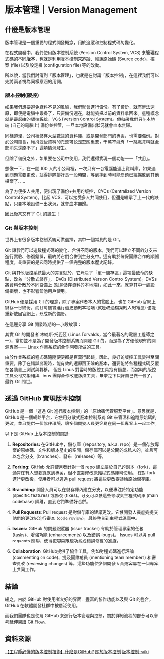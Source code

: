 # 版本管理｜Version Management

## 什麼是版本管理
版本管理是一個重要的程式開發概念，用於追蹤和控制程式碼的變化。

在程式開發中，我們使用版本控制系統 (Version Control System, VCS) 來**管理**程式碼的不同**版本**，也就是利用版本控制來追蹤、維護原始碼 (Source code)、檔案 (file) 以及設定檔 (configuration file) 等的改動。

所以說，當我們討論到「版本管理」，也就是在討論「版本控制」，在這裡我們可以先將兩者視為同樣意涵的用詞。

### 版本控制(版控)

如果我們想要避免資料不見的風險，我們就會進行備份。有了備份，就有辦法還原，即便是電腦中毒掛了，只要備份還在，就能夠把以前的資料拿回來。這種概念就是最原始的版控系統，VCS (Version Control System)。但如果我們只在本地端 (自己的電腦上) 備份並控管，一旦本地設備出狀況就會血本無歸。

同樣道理，公司裡儲存大型數據的資料庫，或是開發部門的專案，也需要備份。對於公司而言，維持這些資料的完整可說是至關重要，千萬不能有「一跳電資料就全部消失還原不了」這類情況發生。

但除了備份之外，如果要在公司中使用，我們還得實現一個功能——「共用」。

想像一下，在一間 100 人的小公司裡，一次只有一台電腦能連上資料庫，如果遇到問題需要更改，就得排隊排好長一段時間，等到排到時可能問題已經擴散到其他檔案了......

為了方便多人共用，便出現了備份+共用的版控，CVCs (Centralized Version Control System)，比起 VCS，可以接受多人共同使用，但還是繼承了上一代的缺點，只要本地設備一出狀況，就會血本無歸。

因此後來又有了 Git 的誕生！

### Git 與版本控制

世界上有很多版本控制系統可供選擇，其中一個常見的是 Git。

Git 讓我們可以追蹤程式碼的變化、合併不同的版本。我們可以建立不同的分支來進行實驗、修復錯誤，最終將它們合併到主分支中。這有助於確保團隊合作的順暢程度，最重要的是它同時提供了一個完整的版本歷史記錄。

Git 與其他版控系統最大的差異就於，它解決了「單一儲存區」這項最致命的缺點，改為「分散式儲存」， DVCs (Distributed Version Control System)。DVSs 將資料分散於不同設備上 (就是儲存資料的本地端)，如此一來，就算其中一處設備損壞，也不影響其他用戶使用。

GitHub 便是採用 Git 的理念，除了專案作者本人的電腦上，也在 GitHub 官網上儲存一份備份，而且每個曾進行過更動的本地端 (就是改過檔案的人的電腦) 也能重新放回官網上，形成新的備份。

在這邊分享 Git 開發時期的一小段故事：

其實 Git 的開發者 林納斯·托瓦茲 (Linus Torvalds，當今最著名的電腦工程師之一)，當初並不是為了開發版本控制系統而開發 Git 的，而是為了方便他現有的開源專案—— Linux 作業系統的合作開發所做的工具。

由於作業系統的程式碼隨隨便便都是百萬行起跳，因此，良好的版控工具變得至關重要，除了在錯誤出現時，能有效的還原回正確的版本，還要能將各種程式碼反覆在各裝置上測試與轉移。
但是 Linus 對當時的版控工具抱有疑慮，而當時的版控工具公司又拒絕與 Linus 團隊合作改進版控工具，無奈之下只好自己做一個了，最終 Git 問世。


## 透過 GitHub 實現版本控制

GitHub 是一個「透過 Git 進行版本控制」的「原始碼代管服務平台」。意思就是，GitHub 是一個網路平台，它使用分散式版本控制系統 Git 來管理和追蹤原始碼的更改，並且提供一個協作環境，讓多個開發人員更容易在同一個專案上一起工作。

以下是 GitHub 上版本控制的關鍵:

1. **Repositories:** 
在GitHub中，儲存庫（repository, a.k.a. repo）是一個存放專案的原始碼、文件和版本歷史的空間。儲存庫可以是公開的或私人的，並且可以包含分支（branches）、發布（releases）等。

2. **Forking:** 
GitHub 允許使用者針對一個 repo 建立屬於自己的副本（fork)，這通常在有人想要貢獻到專案，但不直接修改原始程式碼庫時使用。
在對 fork 進行更改後，使用者可以通過 pull request 將這些更改提議給原始儲存庫。

3. **Branching:** 
開發人員可以在儲存庫內建立分支，以便專注於特定功能 (specific features) 或修復 (fixes)。分支可以使這些修改與主程式碼庫 (main codebase) 隔離，直到它們準備好合併。

4. **Pull Requests:** 
Pull request 是對儲存庫的建議更改。它使開發人員能夠提交他們的更改以進行審查 (code review)，最終整合到主程式碼庫中。

8. **Issues:** 
GitHub 的問題跟蹤器 (issue tracker) 有助於管理專案的任務 (tasks)、增強功能 (enhancements) 以及錯誤 (bugs)。
Issues 可以與 pull requests 關聯，使得更容易跟蹤功能或錯誤修復的進度。

9. **Collaboration:** 
GitHub提供了協作工具，例如對程式碼進行評論 (commenting on code)、提及團隊成員 (mentioning team members) 和審查更改 (reviewing changes) 等。這些功能使多個開發人員更容易在一個專案上共同工作。

## 結論
總之，由於 GitHub 對使用者友好的界面、豐富的協作功能以及與 Git 的整合，GitHub 在軟體開發社群中被廣泛使用。

而我們團隊也是使用 GitHub 來進行版本管理與控制，關於詳細流程的部分可以參考延伸閱讀 [Git Flow](https://github.com/CAFECA-IO/WorkGuidelines/blob/main/newbie/git-flow.md)。

## 資料來源
[【工程師必懂的版本控制技術】什麼是GitHub?](https://medium.com/@makerincollege2018/%E5%B7%A5%E7%A8%8B%E5%B8%AB%E5%BF%85%E6%87%82%E7%9A%84%E7%89%88%E6%9C%AC%E6%8E%A7%E5%88%B6%E6%8A%80%E8%A1%93-%E4%BB%80%E9%BA%BC%E6%98%AFgithub-376421fd871d)
[關於版本控制](https://git-scm.com/book/zh-tw/v2/%E9%96%8B%E5%A7%8B-%E9%97%9C%E6%96%BC%E7%89%88%E6%9C%AC%E6%8E%A7%E5%88%B6)
[版本控制-wiki](https://zh.wikipedia.org/zh-tw/%E7%89%88%E6%9C%AC%E6%8E%A7%E5%88%B6)
